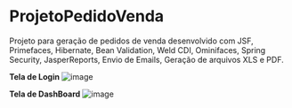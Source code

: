 # ProjetoPedidoVenda

Projeto para geração de pedidos de venda desenvolvido com JSF, Primefaces, Hibernate, Bean Validation, Weld CDI, Ominifaces, Spring Security, JasperReports, Envio de Emails, Geração de arquivos XLS e PDF.

**Tela de Login**
![image](https://user-images.githubusercontent.com/23662442/34916594-1b81d538-f922-11e7-94c3-7ce629055d1c.png)

**Tela de DashBoard**
![image](https://user-images.githubusercontent.com/23662442/34916609-356072d4-f922-11e7-9d9c-c7045b1f8ef3.png)
